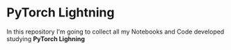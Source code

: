 # PyTorch Lightning

In this repository I'm going to collect all my Notebooks and Code developed studying **PyTorch Lighning**

